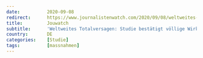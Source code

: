 ```yaml
---
date:          2020-09-08
redirect:      https://www.journalistenwatch.com/2020/09/08/weltweites-totalversagen-studie/
title:         Jouwatch
subtitle:      'Weltweites Totalversagen: Studie bestätigt völlige Wirkungslosigkeit aller Corona-Maßnahmen'
country:       DE
categories:    [Studie]
tags:          [massnahmen]
---
```

